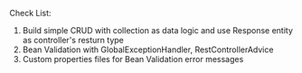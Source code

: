 Check List:
1. Build simple CRUD with collection as data logic and use Response entity as controller's resturn type
2. Bean Validation with GlobalExceptionHandler, RestControllerAdvice
3. Custom properties files for Bean Validation error messages